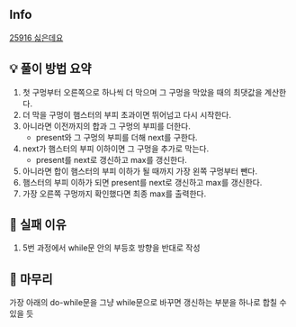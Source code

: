 ## Info
[25916 싫은데요](https://www.acmicpc.net/problem/25916)

## 💡 풀이 방법 요약
1. 첫 구멍부터 오른쪽으로 하나씩 더 막으며 그 구멍을 막았을 때의 최댓값을 계산한다.
2. 더 막을 구멍이 햄스터의 부피 초과이면 뛰어넘고 다시 시작한다.
3. 아니라면 이전까지의 합과 그 구멍의 부피를 더한다.
   - present와 그 구멍의 부피를 더해 next를 구한다.
4. next가 햄스터의 부피 이하이면 그 구멍을 추가로 막는다.
   - present를 next로 갱신하고 max를 갱신한다.
5. 아니라면 합이 햄스터의 부피 이하가 될 때까지 가장 왼쪽 구멍부터 뺀다.
6. 햄스터의 부피 이하가 되면 present를 next로 갱신하고 max를 갱신한다.
7. 가장 오른쪽 구멍까지 확인했다면 최종 max를 출력한다.

## 👀 실패 이유
1. 5번 과정에서 while문 안의 부등호 방향을 반대로 작성

## 🙂 마무리
가장 아래의 do-while문을 그냥 while문으로 바꾸면 갱신하는 부분을 하나로 합칠 수 있을 듯
